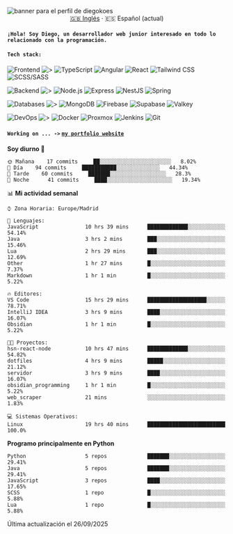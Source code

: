 <picture>
 <source media="(prefers-color-scheme: dark)" srcset="https://i.imgur.com/G5n6xUz.png">
 <source media="(prefers-color-scheme: light)" srcset="https://i.imgur.com/8gLfu4u.png">
 <img alt="banner para el perfil de diegokoes" src="https://i.imgur.com/G5n6xUz.png">
</picture>

<!-- Cambiador de idioma -->
<div align="center">
  <a href="./README.md">🇬🇧 Inglés</a> · <a>🇪🇸 Español (actual)</a>
</div>

#### `¡Hola! Soy Diego, un desarrollador web junior interesado en todo lo relacionado con la programación.`

#### `Tech stack:` 
<!-- Frontend -->
![Frontend   ](https://img.shields.io/badge/Frontend-20232a?style=for-the-badge&logo=terminal&logoColor=white)
![>](https://img.shields.io/badge/%3E-000000?style=for-the-badge&labelColor=000000&color=000000&logoColor=white&labelWidth=20) 
![TypeScript](https://img.shields.io/badge/typescript-3178C6?style=for-the-badge&logo=typescript&logoColor=white)
![Angular](https://img.shields.io/badge/angular-7E22CE?style=for-the-badge&logo=angular&logoColor=white)
![React](https://img.shields.io/badge/react-20232a?style=for-the-badge&logo=react&logoColor=61DAFB)
![Tailwind CSS](https://img.shields.io/badge/tailwindcss-06B6D4?style=for-the-badge&logo=tailwindcss&logoColor=white)
![SCSS/SASS](https://img.shields.io/badge/scss-CC6699?style=for-the-badge&logo=sass&logoColor=white)
<!-- Backend -->
![Backend    ](https://img.shields.io/badge/Backend-20232a?style=for-the-badge&logo=terminal&logoColor=white)
![>](https://img.shields.io/badge/%3E-000000?style=for-the-badge&labelColor=000000&color=000000&logoColor=white&labelWidth=20) 
![Node.js](https://img.shields.io/badge/node.js-339933?style=for-the-badge&logo=nodedotjs&logoColor=white)
![Express](https://img.shields.io/badge/express-000000?style=for-the-badge&logo=express&logoColor=white)
![NestJS](https://img.shields.io/badge/nestjs-E0234E?style=for-the-badge&logo=nestjs&logoColor=white)
![Spring](https://img.shields.io/badge/spring-6DB33F?style=for-the-badge&logo=spring&logoColor=white)
<!-- Databases -->
![Databases  ](https://img.shields.io/badge/BD's-20232a?style=for-the-badge&logo=terminal&logoColor=white)
![>](https://img.shields.io/badge/%3E-000000?style=for-the-badge&labelColor=000000&color=000000&logoColor=white&labelWidth=20) 
![MongoDB](https://img.shields.io/badge/mongodb-4EA94B?style=for-the-badge&logo=mongodb&logoColor=white)
![Firebase](https://img.shields.io/badge/firebase-FFCA28?style=for-the-badge&logo=firebase&logoColor=black)
![Supabase](https://img.shields.io/badge/supabase-3ECF8E?style=for-the-badge&logo=supabase&logoColor=white)
![Valkey](https://img.shields.io/badge/valkey-DC382D?style=for-the-badge&logo=valkey&logoColor=white)
<!-- DevOps -->
![DevOps     ](https://img.shields.io/badge/DevOps-20232a?style=for-the-badge&logo=terminal&logoColor=white)
![>](https://img.shields.io/badge/%3E-000000?style=for-the-badge&labelColor=000000&color=000000&logoColor=white&labelWidth=20) 
![Docker](https://img.shields.io/badge/docker-2496ED?style=for-the-badge&logo=docker&logoColor=white)
![Proxmox](https://img.shields.io/badge/proxmox-e57000?style=for-the-badge&logo=proxmox&logoColor=white)
![Jenkins](https://img.shields.io/badge/jenkins-D24939?style=for-the-badge&logo=jenkins&logoColor=white)
![Git](https://img.shields.io/badge/git-F05032?style=for-the-badge&logo=git&logoColor=white)

#### `Working on ... ->`  [`my portfolio website`](https://github.com/diegokoes/portfolio)


<!--START_SECTION:waka_es-->
**Soy diurno 🐤** 

```text
🌞 Mañana    17 commits     ██░░░░░░░░░░░░░░░░░░░░░░░   8.02% 
🌆 Día    94 commits     ███████████░░░░░░░░░░░░░░   44.34% 
🌃 Tarde    60 commits     ███████░░░░░░░░░░░░░░░░░░   28.3% 
🌙 Noche      41 commits     ████░░░░░░░░░░░░░░░░░░░░░   19.34%

```


📊 **Mi actividad semanal** 

```text
⌚︎ Zona Horaria: Europe/Madrid

💬 Lenguajes: 
JavaScript               10 hrs 39 mins      █████████████░░░░░░░░░░░░   54.14% 
Java                     3 hrs 2 mins        ███░░░░░░░░░░░░░░░░░░░░░░   15.46% 
Lua                      2 hrs 29 mins       ███░░░░░░░░░░░░░░░░░░░░░░   12.69% 
Other                    1 hr 27 mins        █░░░░░░░░░░░░░░░░░░░░░░░░   7.37% 
Markdown                 1 hr 1 min          █░░░░░░░░░░░░░░░░░░░░░░░░   5.22%

🔥 Editores: 
VS Code                  15 hrs 29 mins      ███████████████████░░░░░░   78.71% 
IntelliJ IDEA            3 hrs 9 mins        ████░░░░░░░░░░░░░░░░░░░░░   16.07% 
Obsidian                 1 hr 1 min          █░░░░░░░░░░░░░░░░░░░░░░░░   5.22%

🐱‍💻 Proyectos: 
hsn-react-node           10 hrs 47 mins      █████████████░░░░░░░░░░░░   54.82% 
dotfiles                 4 hrs 9 mins        █████░░░░░░░░░░░░░░░░░░░░   21.12% 
servidor                 3 hrs 9 mins        ████░░░░░░░░░░░░░░░░░░░░░   16.07% 
obsidian_programming     1 hr 1 min          █░░░░░░░░░░░░░░░░░░░░░░░░   5.22% 
web_scraper              21 mins             ░░░░░░░░░░░░░░░░░░░░░░░░░   1.83%

💻 Sistemas Operativos: 
Linux                    19 hrs 40 mins      █████████████████████████   100.0%

```

**Programo principalmente en Python** 

```text
Python                   5 repos             ███████░░░░░░░░░░░░░░░░░░   29.41% 
Java                     5 repos             ███████░░░░░░░░░░░░░░░░░░   29.41% 
JavaScript               3 repos             ████░░░░░░░░░░░░░░░░░░░░░   17.65% 
SCSS                     1 repo              █░░░░░░░░░░░░░░░░░░░░░░░░   5.88% 
Lua                      1 repo              █░░░░░░░░░░░░░░░░░░░░░░░░   5.88%

```



 Última actualización el 26/09/2025
<!--END_SECTION:waka_es-->
